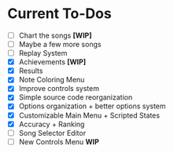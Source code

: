 # Current To-Dos
* [ ] Chart the songs **[WIP]**
* [ ] Maybe a few more songs
* [ ] Replay System
* [X] Achievements **[WIP]**
* [X] Results
* [X] Note Coloring Menu
* [X] Improve controls system
* [X] Simple source code reorganization
* [X] Options organization + better options system
* [X] Customizable Main Menu + Scripted States
* [X] Accuracy + Ranking
* [ ] Song Selector Editor
* [ ] New Controls Menu **WIP**